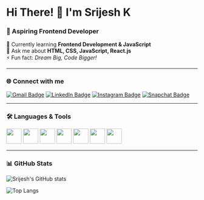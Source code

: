 
# Hi There! 👋 I'm Srijesh K  

### 🚀 Aspiring Frontend Developer  

🔭 Currently learning **Frontend Development & JavaScript**  
💬 Ask me about **HTML, CSS, JavaScript, React.js**  
⚡ Fun fact: *Dream Big, Code Bigger!*  

---

### 🌐 Connect with me  
[![Gmail Badge](https://img.shields.io/badge/-Gmail-D14836?style=for-the-badge&logo=gmail&logoColor=white)](mailto:srijeshnair5@gmail.com)
[![LinkedIn Badge](https://img.shields.io/badge/-LinkedIn-blue?style=for-the-badge&logo=linkedin&logoColor=white)](https://www.linkedin.com/in/srijesh-k-17a199324/)
[![Instagram Badge](https://img.shields.io/badge/-Instagram-E4405F?style=for-the-badge&logo=instagram&logoColor=white)](https://www.instagram.com/srijesh_nair__)
[![Snapchat Badge](https://img.shields.io/badge/-Snapchat-FFFC00?style=for-the-badge&logo=snapchat&logoColor=black)](https://www.snapchat.com/add/srijesh_nair8)

---

### 🛠 Languages & Tools  

<p align="left">
  <img src="https://cdn.jsdelivr.net/gh/devicons/devicon/icons/html5/html5-original.svg" width="40" height="40"/>
  <img src="https://cdn.jsdelivr.net/gh/devicons/devicon/icons/css3/css3-original.svg" width="40" height="40"/>
  <img src="https://cdn.jsdelivr.net/gh/devicons/devicon/icons/javascript/javascript-original.svg" width="40" height="40"/>
  <img src="https://cdn.jsdelivr.net/gh/devicons/devicon/icons/react/react-original.svg" width="40" height="40"/>
  <img src="https://cdn.jsdelivr.net/gh/devicons/devicon/icons/firebase/firebase-plain.svg" width="40" height="40"/>
  <img src="https://cdn.jsdelivr.net/gh/devicons/devicon/icons/github/github-original.svg" width="40" height="40"/>
  <img src="https://cdn.jsdelivr.net/gh/devicons/devicon/icons/vscode/vscode-original.svg" width="40" height="40"/>
</p>

---

### 📊 GitHub Stats  

![Srijesh's GitHub stats](https://github-readme-stats.vercel.app/api?username=Srijeshnair&show_icons=true&theme=radical)

![Top Langs](https://github-readme-stats.vercel.app/api/top-langs/?username=Srijeshnair&layout=compact&theme=radical)
<!--
**Srijeshnair/Srijeshnair** is a ✨ _special_ ✨ repository because its `README.md` (this file) appears on your GitHub profile.

Here are some ideas to get you started:

- 🔭 I’m currently working on ...
- 🌱 I’m currently learning ...
- 👯 I’m looking to collaborate on ...
- 🤔 I’m looking for help with ...
- 💬 Ask me about ...
- 📫 How to reach me: ...
- 😄 Pronouns: ...
- ⚡ Fun fact: ...
-->
